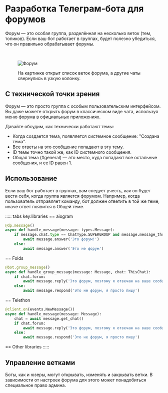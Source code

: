 # Разработка Телеграм-бота для форумов

Форум — это особая группа, разделённая на несколько веток (тем, топиков).
Если ваш бот работает в группах, будет полезно убедиться, что он правильно обрабатывает форумы.

<br>

<figure>

![Форум](/pictures/ru/forum.png)

<figcaption>На картинке открыт список веток форума, а другие чаты свернулись в узкую колонку.</figcaption>
</figure>

## С технической точки зрения

Форум — это просто группа с особым пользовательским интерфейсом.
Вы даже можете открыть форум в классическом виде чата, используя меню форума в официальных приложениях.

Давайте обсудим, как технически работают темы:
- Когда создается тема, появляется системное сообщение: "Создана тема".
- Все ответы на это сообщение попадают в эту тему.
- ID темы точно такой же, как ID системного сообщения.
- Общая тема (#general) — это место, куда попадают все остальные сообщения, и ее ID равен 1.

## Использование

Если ваш бот работает в группах, вам следует учесть, как он будет вести себя, когда группа является форумом.
Например, когда пользователь отправляет команду, бот должен ответить в той же теме,
иначе ответ появится в Общей теме.

::::: tabs key:libraries
== aiogram
```python
@dp.message()
async def handle_message(message: types.Message):
    if message.chat.type == ChatType.SUPERGROUP and message.message_thread_id:
        await message.answer('Это форум!')
    else:
        await message.answer('Это не форум')
```
== Folds
```python
@bot.group_message()
async def handle_group_message(message: Message, chat: ThisChat):
    if chat.forum:
        await message.reply('Это форум, поэтому я отвечаю на ваше сообщение')
    else:
        await message.respond('Это не форум, я просто пишу')
```
== Telethon
```python
@client.on(events.NewMessage())
async def handle_message(message: Message):
    chat = await message.get_chat()
    if chat.forum:
        await message.reply('Это форум, поэтому я отвечаю на ваше сообщение')
    else:
        await message.respond('Это не форум, я просто пишу')
```
== Other libraries
<HelpNeeded/>
:::::

## Управление ветками

Боты, как и юзеры, могут открывать, изменять и закрывать ветки. В зависимости от настроек форума для этого может 
понадобиться специальное право админа.
